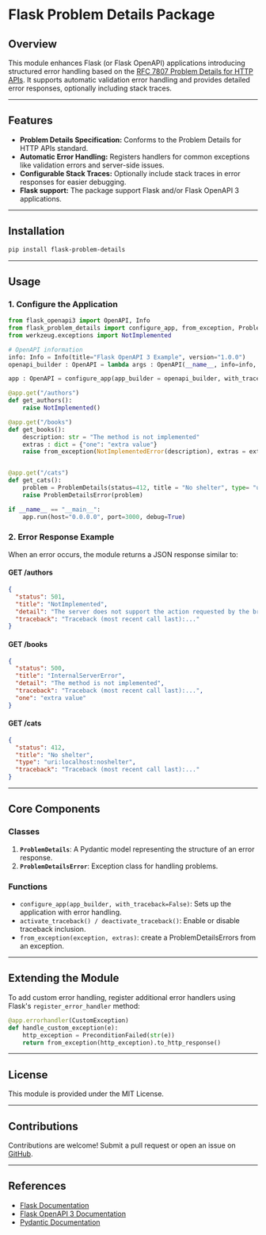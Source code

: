 # Flask Problem Details Package


## Overview
This module enhances Flask (or Flask OpenAPI) applications introducing structured error handling based on the [RFC 7807 Problem Details for HTTP APIs](https://datatracker.ietf.org/doc/html/rfc7807). It supports automatic validation error handling and provides detailed error responses, optionally including stack traces.

---

## Features
- **Problem Details Specification:** Conforms to the Problem Details for HTTP APIs standard.
- **Automatic Error Handling:** Registers handlers for common exceptions like validation errors and server-side issues.
- **Configurable Stack Traces:** Optionally include stack traces in error responses for easier debugging.
- **Flask support:** The package support Flask and/or Flask OpenAPI 3 applications.

---

## Installation
```bash
pip install flask-problem-details
```

---

## Usage

### 1. Configure the Application

```python
from flask_openapi3 import OpenAPI, Info
from flask_problem_details import configure_app, from_exception, ProblemDetails, ProblemDetailsError
from werkzeug.exceptions import NotImplemented

# OpenAPI information
info: Info = Info(title="Flask OpenAPI 3 Example", version="1.0.0")
openapi_builder : OpenAPI = lambda args : OpenAPI(__name__, info=info, **args)

app : OpenAPI = configure_app(app_builder = openapi_builder, with_traceback=True)

@app.get("/authors")
def get_authors():
    raise NotImplemented()

@app.get("/books")
def get_books():
    description: str = "The method is not implemented"
    extras : dict = {"one": "extra value"}
    raise from_exception(NotImplementedError(description), extras = extras)


@app.get("/cats")
def get_cats():
    problem = ProblemDetails(status=412, title = "No shelter", type= "uri:localhost:noshelter")
    raise ProblemDetailsError(problem)

if __name__ == "__main__":
    app.run(host="0.0.0.0", port=3000, debug=True)
```

### 2. Error Response Example
When an error occurs, the module returns a JSON response similar to:
#### GET /authors
```json
{
  "status": 501,
  "title": "NotImplemented",
  "detail": "The server does not support the action requested by the browser.",
  "traceback": "Traceback (most recent call last):..."
}
```
#### GET /books
```json
{
  "status": 500,
  "title": "InternalServerError",
  "detail": "The method is not implemented",
  "traceback": "Traceback (most recent call last):...",
  "one": "extra value"
}
```
#### GET /cats
```json
{
  "status": 412,
  "title": "No shelter",
  "type": "uri:localhost:noshelter",
  "traceback": "Traceback (most recent call last):..."
}
```

---

## Core Components

### **Classes**
1. **`ProblemDetails`**: A Pydantic model representing the structure of an error response.
2. **`ProblemDetailsError`**: Exception class for handling problems.


### **Functions**
- `configure_app(app_builder, with_traceback=False)`: Sets up the application with error handling.
- `activate_traceback() / deactivate_traceback()`: Enable or disable traceback inclusion.
- `from_exception(exception, extras)`: create a ProblemDetailsErrors from an exception.

---

## Extending the Module
To add custom error handling, register additional error handlers using Flask's `register_error_handler` method:
```python
@app.errorhandler(CustomException)
def handle_custom_exception(e):
    http_exception = PreconditionFailed(str(e))
    return from_exception(http_exception).to_http_response()
```

---

## License
This module is provided under the MIT License.

---

## Contributions
Contributions are welcome! Submit a pull request or open an issue on [GitHub](https://github.com/mikeymat/flask-problem-details).

---

## References
- [Flask Documentation](https://flask.palletsprojects.com/)
- [Flask OpenAPI 3 Documentation](https://luolingchun.github.io/flask-openapi3/v4.x/Usage/Specification/)
- [Pydantic Documentation](https://pydantic-docs.helpmanual.io/)